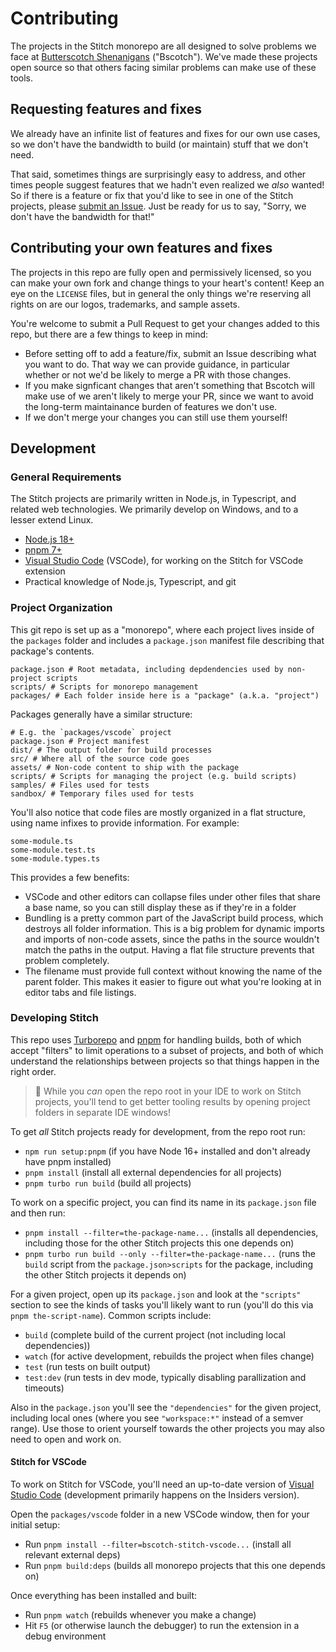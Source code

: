 # Contributing

The projects in the Stitch monorepo are all designed to solve problems we face at [Butterscotch Shenanigans](https://www.bscotch.net) ("Bscotch"). We've made these projects open source so that others facing similar problems can make use of these tools.

## Requesting features and fixes

We already have an infinite list of features and fixes for our own use cases, so we don't have the bandwidth to build (or maintain) stuff that we don't need.

That said, sometimes things are surprisingly easy to address, and other times people suggest features that we hadn't even realized we *also* wanted! So if there is a feature or fix that you'd like to see in one of the Stitch projects, please [submit an Issue](https://github.com/bscotch/stitch/issues). Just be ready for us to say, "Sorry, we don't have the bandwidth for that!"

## Contributing your own features and fixes

The projects in this repo are fully open and permissively licensed, so you can make your own fork and change things to your heart's content! Keep an eye on the `LICENSE` files, but in general the only things we're reserving all rights on are our logos, trademarks, and sample assets.

You're welcome to submit a Pull Request to get your changes added to this repo, but there are a few things to keep in mind:

- Before setting off to add a feature/fix, submit an Issue describing what you want to do. That way we can provide guidance, in particular whether or not we'd be likely to merge a PR with those changes.
- If you make signficant changes that aren't something that Bscotch will make use of we aren't likely to merge your PR, since we want to avoid the long-term maintainance burden of features we don't use.
- If we don't merge your changes you can still use them yourself!

## Development

### General Requirements

The Stitch projects are primarily written in Node.js, in Typescript, and related web technologies. We primarily develop on Windows, and to a lesser extend Linux.

- [Node.js 18+](https://nodejs.org/en)
- [pnpm 7+](https://adamcoster.com/blog/pnpm-config)
- [Visual Studio Code](https://code.visualstudio.com/) (VSCode), for working on the Stitch for VSCode extension
- Practical knowledge of Node.js, Typescript, and git

### Project Organization

This git repo is set up as a "monorepo", where each project lives inside of the `packages` folder and includes a `package.json` manifest file describing that package's contents.

```
package.json # Root metadata, including depdendencies used by non-project scripts
scripts/ # Scripts for monorepo management
packages/ # Each folder inside here is a "package" (a.k.a. "project")
```

Packages generally have a similar structure:

```
# E.g. the `packages/vscode` project
package.json # Project manifest
dist/ # The output folder for build processes
src/ # Where all of the source code goes
assets/ # Non-code content to ship with the package
scripts/ # Scripts for managing the project (e.g. build scripts)
samples/ # Files used for tests
sandbox/ # Temporary files used for tests
```

You'll also notice that code files are mostly organized in a flat structure, using name infixes to provide information. For example:

```
some-module.ts
some-module.test.ts
some-module.types.ts
```

This provides a few benefits:

- VSCode and other editors can collapse files under other files that share a base name, so you can still display these as if they're in a folder
- Bundling is a pretty common part of the JavaScript build process, which destroys all folder information. This is a big problem for dynamic imports and imports of non-code assets, since the paths in the source wouldn't match the paths in the output. Having a flat file structure prevents that problem completely.
- The filename must provide full context without knowing the name of the parent folder. This makes it easier to figure out what you're looking at in editor tabs and file listings.

### Developing Stitch

This repo uses [Turborepo](https://turbo.build/) and [pnpm](https://pnpm.io/) for handling builds, both of which accept "filters" to limit operations to a subset of projects, and both of which understand the relationships between projects so that things happen in the right order.

> 📝 While you *can* open the repo root in your IDE to work on Stitch projects, you'll tend to get better tooling results by opening project folders in separate IDE windows!

To get *all* Stitch projects ready for development, from the repo root run:

- `npm run setup:pnpm` (if you have Node 16+ installed and don't already have pnpm installed)
- `pnpm install` (install all external dependencies for all projects)
- `pnpm turbo run build` (build all projects)

To work on a specific project, you can find its name in its `package.json` file and then run:

- `pnpm install --filter=the-package-name...` (installs all dependencies, including those for the other Stitch projects this one depends on)
- `pnpm turbo run build --only --filter=the-package-name...` (runs the `build` script from the `package.json>scripts` for the package, including the other Stitch projects it depends on)

For a given project, open up its `package.json` and look at the `"scripts"` section to see the kinds of tasks you'll likely want to run (you'll do this via `pnpm the-script-name`). Common scripts include:

- `build` (complete build of the current project (not including local dependencies))
- `watch` (for active development, rebuilds the project when files change)
- `test` (run tests on built output)
- `test:dev` (run tests in dev mode, typically disabling parallization and timeouts)

Also in the `package.json` you'll see the `"dependencies"` for the given project, including local ones (where you see `"workspace:*"` instead of a semver range). Use those to orient yourself towards the other projects you may also need to open and work on.

#### Stitch for VSCode

To work on Stitch for VSCode, you'll need an up-to-date version of [Visual Studio Code](https://code.visualstudio.com/) (development primarily happens on the Insiders version).

Open the `packages/vscode` folder in a new VSCode window, then for your initial setup:

- Run `pnpm install --filter=bscotch-stitch-vscode...` (install all relevant external deps)
- Run `pnpm build:deps` (builds all monorepo projects that this one depends on)

Once everything has been installed and built:

- Run `pnpm watch` (rebuilds whenever you make a change)
- Hit `F5` (or otherwise launch the debugger) to run the extension in a debug environment
